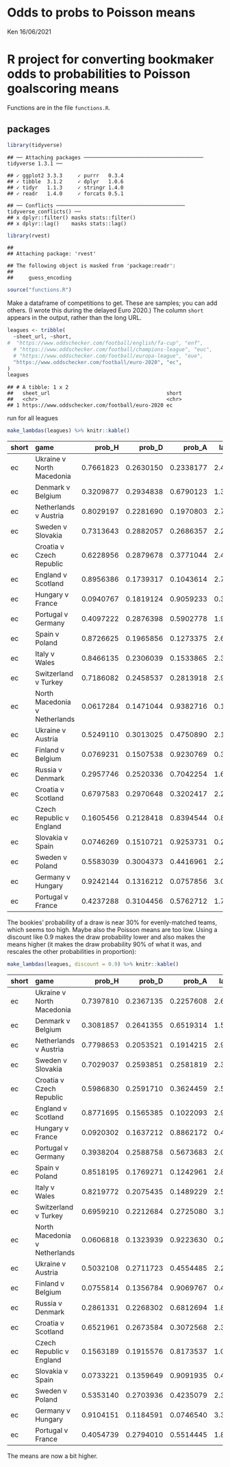 Odds to probs to Poisson means
================
Ken
16/06/2021

# R project for converting bookmaker odds to probabilities to Poisson goalscoring means

Functions are in the file `functions.R`.

## packages

``` r
library(tidyverse)
```

    ## ── Attaching packages ─────────────────────────────────────── tidyverse 1.3.1 ──

    ## ✓ ggplot2 3.3.3     ✓ purrr   0.3.4
    ## ✓ tibble  3.1.2     ✓ dplyr   1.0.6
    ## ✓ tidyr   1.1.3     ✓ stringr 1.4.0
    ## ✓ readr   1.4.0     ✓ forcats 0.5.1

    ## ── Conflicts ────────────────────────────────────────── tidyverse_conflicts() ──
    ## x dplyr::filter() masks stats::filter()
    ## x dplyr::lag()    masks stats::lag()

``` r
library(rvest)
```

    ## 
    ## Attaching package: 'rvest'

    ## The following object is masked from 'package:readr':
    ## 
    ##     guess_encoding

``` r
source("functions.R")
```

Make a dataframe of competitions to get. These are samples; you can add
others. (I wrote this during the delayed Euro 2020.) The column `short`
appears in the output, rather than the long URL.

``` r
leagues <- tribble(
  ~sheet_url, ~short,
#  "https://www.oddschecker.com/football/english/fa-cup", "enf", 
  # "https://www.oddschecker.com/football/champions-league", "euc", 
  # "https://www.oddschecker.com/football/europa-league", "eue", 
  "https://www.oddschecker.com/football/euro-2020", "ec", 
)
leagues
```

    ## # A tibble: 1 x 2
    ##   sheet_url                                      short
    ##   <chr>                                          <chr>
    ## 1 https://www.oddschecker.com/football/euro-2020 ec

run for all leagues

``` r
make_lambdas(leagues) %>% knitr::kable()
```

| short | game                          |   prob\_H |   prob\_D |   prob\_A | lambda\_1 | lambda\_2 |
| :---- | :---------------------------- | --------: | --------: | --------: | --------: | --------: |
| ec    | Ukraine v North Macedonia     | 0.7661823 | 0.2630150 | 0.2338177 | 2.4412248 | 1.0540664 |
| ec    | Denmark v Belgium             | 0.3209877 | 0.2934838 | 0.6790123 | 1.3881088 | 2.3091364 |
| ec    | Netherlands v Austria         | 0.8029197 | 0.2281690 | 0.1970803 | 2.7421702 | 1.0588383 |
| ec    | Sweden v Slovakia             | 0.7313643 | 0.2882057 | 0.2686357 | 2.2571814 | 1.0959540 |
| ec    | Croatia v Czech Republic      | 0.6228956 | 0.2879678 | 0.3771044 | 2.4387920 | 1.7769753 |
| ec    | England v Scotland            | 0.8956386 | 0.1739317 | 0.1043614 | 2.7075877 | 0.4953281 |
| ec    | Hungary v France              | 0.0940767 | 0.1819124 | 0.9059233 | 0.3200657 | 2.4599957 |
| ec    | Portugal v Germany            | 0.4097222 | 0.2876398 | 0.5902778 | 1.9495172 | 2.4420928 |
| ec    | Spain v Poland                | 0.8726625 | 0.1965856 | 0.1273375 | 2.6219711 | 0.5917054 |
| ec    | Italy v Wales                 | 0.8466135 | 0.2306039 | 0.1533865 | 2.3854418 | 0.6084552 |
| ec    | Switzerland v Turkey          | 0.7186082 | 0.2458537 | 0.2813918 | 2.9109988 | 1.6484278 |
| ec    | North Macedonia v Netherlands | 0.0617284 | 0.1471044 | 0.9382716 | 0.1389993 | 2.5035810 |
| ec    | Ukraine v Austria             | 0.5249110 | 0.3013025 | 0.4750890 | 2.1698910 | 2.0375844 |
| ec    | Finland v Belgium             | 0.0769231 | 0.1507538 | 0.9230769 | 0.3101464 | 2.6899428 |
| ec    | Russia v Denmark              | 0.2957746 | 0.2520336 | 0.7042254 | 1.6867449 | 2.8567381 |
| ec    | Croatia v Scotland            | 0.6797583 | 0.2970648 | 0.3202417 | 2.2649362 | 1.3494130 |
| ec    | Czech Republic v England      | 0.1605456 | 0.2128418 | 0.8394544 | 0.8234952 | 2.6948546 |
| ec    | Slovakia v Spain              | 0.0746269 | 0.1510721 | 0.9253731 | 0.2776000 | 2.6470312 |
| ec    | Sweden v Poland               | 0.5583039 | 0.3004373 | 0.4416961 | 2.2381035 | 1.9290246 |
| ec    | Germany v Hungary             | 0.9242144 | 0.1316212 | 0.0757856 | 3.0432868 | 0.4495437 |
| ec    | Portugal v France             | 0.4237288 | 0.3104456 | 0.5762712 | 1.7422500 | 2.1339921 |

The bookies’ probability of a draw is near 30% for evenly-matched teams,
which seems too high. Maybe also the Poisson means are too low. Using a
discount like 0.9 makes the draw probability lower and also makes the
means higher (it makes the draw probability 90% of what it was, and
rescales the other probabilities in proportion):

``` r
make_lambdas(leagues, discount = 0.9) %>% knitr::kable()
```

| short | game                          |   prob\_H |   prob\_D |   prob\_A | lambda\_1 | lambda\_2 |
| :---- | :---------------------------- | --------: | --------: | --------: | --------: | --------: |
| ec    | Ukraine v North Macedonia     | 0.7397810 | 0.2367135 | 0.2257608 | 2.6124950 | 1.2203065 |
| ec    | Denmark v Belgium             | 0.3081857 | 0.2641355 | 0.6519314 | 1.5314449 | 2.4442363 |
| ec    | Netherlands v Austria         | 0.7798653 | 0.2053521 | 0.1914215 | 2.9579971 | 1.2502805 |
| ec    | Sweden v Slovakia             | 0.7029037 | 0.2593851 | 0.2581819 | 2.3973665 | 1.2424346 |
| ec    | Croatia v Czech Republic      | 0.5986830 | 0.2591710 | 0.3624459 | 2.5803358 | 1.9247111 |
| ec    | England v Scotland            | 0.8771695 | 0.1565385 | 0.1022093 | 2.9612421 | 0.6738681 |
| ec    | Hungary v France              | 0.0920302 | 0.1637212 | 0.8862172 | 0.4747476 | 2.6824650 |
| ec    | Portugal v Germany            | 0.3938204 | 0.2588758 | 0.5673683 | 2.0965172 | 2.5840971 |
| ec    | Spain v Poland                | 0.8518195 | 0.1769271 | 0.1242961 | 2.8567688 | 0.7709472 |
| ec    | Italy v Wales                 | 0.8219772 | 0.2075435 | 0.1489229 | 2.5793516 | 0.7725433 |
| ec    | Switzerland v Turkey          | 0.6959210 | 0.2212684 | 0.2725080 | 3.1074162 | 1.8395693 |
| ec    | North Macedonia v Netherlands | 0.0606818 | 0.1323939 | 0.9223630 | 0.2724715 | 2.7287299 |
| ec    | Ukraine v Austria             | 0.5032108 | 0.2711723 | 0.4554485 | 2.2965882 | 2.1661805 |
| ec    | Finland v Belgium             | 0.0755814 | 0.1356784 | 0.9069767 | 0.4698984 | 2.9445397 |
| ec    | Russia v Denmark              | 0.2861331 | 0.2268302 | 0.6812694 | 1.8729050 | 3.0457795 |
| ec    | Croatia v Scotland            | 0.6521961 | 0.2673584 | 0.3072568 | 2.3952633 | 1.4890671 |
| ec    | Czech Republic v England      | 0.1563189 | 0.1915576 | 0.8173537 | 1.0126157 | 2.9229166 |
| ec    | Slovakia v Spain              | 0.0733221 | 0.1359649 | 0.9091935 | 0.4323491 | 2.8951456 |
| ec    | Sweden v Poland               | 0.5353140 | 0.2703936 | 0.4235079 | 2.3645975 | 2.0599366 |
| ec    | Germany v Hungary             | 0.9104151 | 0.1184591 | 0.0746540 | 3.3236705 | 0.6228774 |
| ec    | Portugal v France             | 0.4054739 | 0.2794010 | 0.5514445 | 1.8632637 | 2.2483337 |

The means are now a bit higher.
